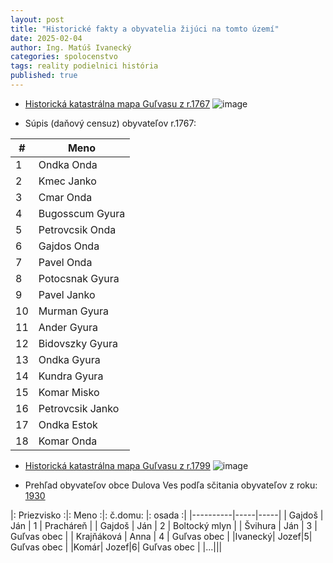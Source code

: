 ```yaml
---
layout: post
title: "Historické fakty a obyvatelia žijúci na tomto území"
date: 2025-02-04
author: Ing. Matúš Ivanecký
categories: spolocenstvo
tags: reality podielnici história
published: true
---
```

- [Historická katastrálna mapa Guľvasu z r.1767](https://maps.hungaricana.hu/en/MOLTerkeptar/2504/)
  ![image](https://github.com/user-attachments/assets/39b3565f-ff2b-4452-9bee-db3da3ab8791)


- Súpis (daňový censuz) obyvateľov r.1767:
  
| #  | Meno               |
|----|--------------------|
| 1  | Ondka Onda        |
| 2  | Kmec Janko        |
| 3  | Cmar Onda         |
| 4  | Bugosscum Gyura   |
| 5  | Petrovcsik Onda   |
| 6  | Gajdos Onda       |
| 7  | Pavel Onda        |
| 8  | Potocsnak Gyura   |
| 9  | Pavel Janko       |
| 10 | Murman Gyura      |
| 11 | Ander Gyura       |
| 12 | Bidovszky Gyura   |
| 13 | Ondka Gyura       |
| 14 | Kundra Gyura      |
| 15 | Komar Misko       |
| 16 | Petrovcsik Janko  |
| 17 | Ondka Estok       |
| 18 | Komar Onda        |


- [Historická katastrálna mapa Guľvasu z r.1799](https://maps.hungaricana.hu/en/MOLTerkeptar/1613/)
  ![image](https://github.com/user-attachments/assets/51b6bd50-db60-455f-8423-38033c16e950)




- Prehľad obyvateľov obce Dulova Ves podľa sčitania obyvateľov z roku: [1930](https://slovakiana.sk/scitacie-harky/cair-ko29rli)


|: Priezvisko :|: Meno :|: č.domu: |: osada :|
|----------|-----|-----|
| Gajdoš  | Ján | 1  | Pracháreň     | 
| Gajdoš  | Ján | 2  | Boltocký mlyn |
| Švihura | Ján | 3  | Guľvas obec   |
| Krajňáková  | Anna | 4  | Guľvas obec   |
|Ivanecký| Jozef|5| Guľvas obec   |
|Komár| Jozef|6| Guľvas obec   |
|...|||
